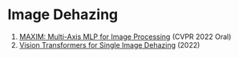 #  Image Dehazing
1. [MAXIM: Multi-Axis MLP for Image Processing](https://arxiv.org/abs/2201.02973) (CVPR 2022 Oral)
2. [Vision Transformers for Single Image Dehazing](https://arxiv.org/abs/2204.03883) (2022)

